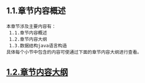 
## 1.1.章节内容概述
    本章节涉及主要内容有：
     1.1.章节内容概述
     1.2.章节内容大纲
     1.3.数据结构java语言构造
	具体每个小节中包含的内容可使通过下面的章节内容大纲进行查看。

## <a href="/enhance/markmap/general/datastructure/datastructure-java/chapter/datastructure-java-outline5-chapter1.html" target="_blank">1.2.章节内容大纲</a>

<Markmap localtion="/enhance/markmap/general/datastructure/datastructure-java/chapter/datastructure-java-outline5-chapter1.html" height="500rem"/>


